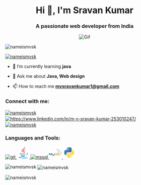 <h1 align="center">Hi 👋, I'm Sravan Kumar</h1>
<h3 align="center">A passionate web developer from India</h3>
<p align="center">
  <img src="https://via.placeholder.com/1200x300?text=Welcome+to+Sravan+Kumar's+GitHub+Profile!" alt="Gif" width="400" />
</p>

<p align="left"> <img src="https://komarev.com/ghpvc/?username=nameismvsk&label=Profile%20views&color=0e75b6&style=flat" alt="nameismvsk" /> </p>

<p align="left"> <a href="https://twitter.com/nameismvsk" target="blank"><img src="https://img.shields.io/twitter/follow/nameismvsk?logo=twitter&style=for-the-badge" alt="nameismvsk" /></a> </p>

- 🌱 I’m currently learning **java**

- 💬 Ask me about **Java, Web design**

- 📫 How to reach me **mvsravankumar1@gmail.com**

<h3 align="left">Connect with me:</h3>
<p align="left">
<a href="https://twitter.com/nameismvsk" target="blank"><img align="center" src="https://raw.githubusercontent.com/rahuldkjain/github-profile-readme-generator/master/src/images/icons/Social/twitter.svg" alt="nameismvsk" height="30" width="40" /></a>
<a href="https://linkedin.com/in/https://www.linkedin.com/in/m-v-sravan-kumar-253010247/" target="blank"><img align="center" src="https://raw.githubusercontent.com/rahuldkjain/github-profile-readme-generator/master/src/images/icons/Social/linked-in-alt.svg" alt="https://www.linkedin.com/in/m-v-sravan-kumar-253010247/" height="30" width="40" /></a>
<a href="https://instagram.com/nameismvsk" target="blank"><img align="center" src="https://raw.githubusercontent.com/rahuldkjain/github-profile-readme-generator/master/src/images/icons/Social/instagram.svg" alt="nameismvsk" height="30" width="40" /></a>
</p>

<h3 align="left">Languages and Tools:</h3>
<p align="left"> <a href="https://git-scm.com/" target="_blank" rel="noreferrer"> <img src="https://www.vectorlogo.zone/logos/git-scm/git-scm-icon.svg" alt="git" width="40" height="40"/> </a> <a href="https://www.java.com" target="_blank" rel="noreferrer"> <img src="https://raw.githubusercontent.com/devicons/devicon/master/icons/java/java-original.svg" alt="java" width="40" height="40"/> </a> <a href="https://www.microsoft.com/en-us/sql-server" target="_blank" rel="noreferrer"> <img src="https://www.svgrepo.com/show/303229/microsoft-sql-server-logo.svg" alt="mssql" width="40" height="40"/> </a> <a href="https://www.mysql.com/" target="_blank" rel="noreferrer"> <img src="https://raw.githubusercontent.com/devicons/devicon/master/icons/mysql/mysql-original-wordmark.svg" alt="mysql" width="40" height="40"/> </a> <a href="https://www.python.org" target="_blank" rel="noreferrer"> <img src="https://raw.githubusercontent.com/devicons/devicon/master/icons/python/python-original.svg" alt="python" width="40" height="40"/> </a> </p>

<p><img align="left" src="https://github-readme-stats.vercel.app/api/top-langs?username=nameismvsk&show_icons=true&locale=en&layout=compact" alt="nameismvsk" /></p>

<p>&nbsp;<img align="center" src="https://github-readme-stats.vercel.app/api?username=nameismvsk&show_icons=true&locale=en" alt="nameismvsk" /></p>

<p><img align="center" src="https://github-readme-streak-stats.herokuapp.com/?user=nameismvsk&" alt="nameismvsk" /></p>
